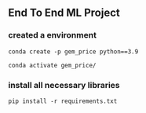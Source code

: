 ## End To End ML Project

### created a environment 

```
conda create -p gem_price python==3.9

conda activate gem_price/

```

### install all necessary libraries
```
pip install -r requirements.txt
```